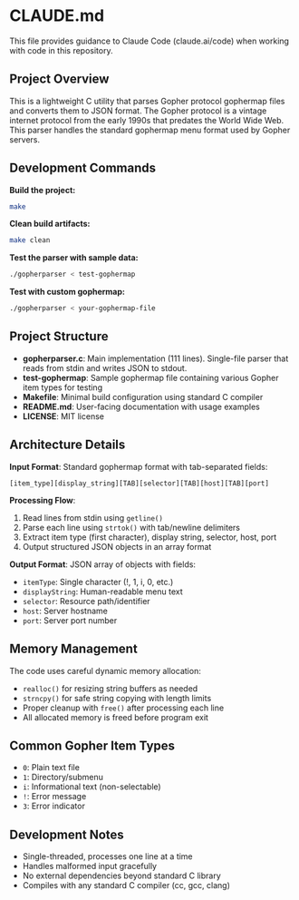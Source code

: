 # CLAUDE.md

This file provides guidance to Claude Code (claude.ai/code) when working with code in this repository.

## Project Overview

This is a lightweight C utility that parses Gopher protocol gophermap files and converts them to JSON format. The Gopher protocol is a vintage internet protocol from the early 1990s that predates the World Wide Web. This parser handles the standard gophermap menu format used by Gopher servers.

## Development Commands

**Build the project:**
```bash
make
```

**Clean build artifacts:**
```bash
make clean
```

**Test the parser with sample data:**
```bash
./gopherparser < test-gophermap
```

**Test with custom gophermap:**
```bash
./gopherparser < your-gophermap-file
```

## Project Structure

- **gopherparser.c**: Main implementation (111 lines). Single-file parser that reads from stdin and writes JSON to stdout.
- **test-gophermap**: Sample gophermap file containing various Gopher item types for testing
- **Makefile**: Minimal build configuration using standard C compiler
- **README.md**: User-facing documentation with usage examples
- **LICENSE**: MIT license

## Architecture Details

**Input Format**: Standard gophermap format with tab-separated fields:
```
[item_type][display_string][TAB][selector][TAB][host][TAB][port]
```

**Processing Flow**:
1. Read lines from stdin using `getline()`
2. Parse each line using `strtok()` with tab/newline delimiters
3. Extract item type (first character), display string, selector, host, port
4. Output structured JSON objects in an array format

**Output Format**: JSON array of objects with fields:
- `itemType`: Single character (!, 1, i, 0, etc.)
- `displayString`: Human-readable menu text
- `selector`: Resource path/identifier  
- `host`: Server hostname
- `port`: Server port number

## Memory Management

The code uses careful dynamic memory allocation:
- `realloc()` for resizing string buffers as needed
- `strncpy()` for safe string copying with length limits
- Proper cleanup with `free()` after processing each line
- All allocated memory is freed before program exit

## Common Gopher Item Types

- `0`: Plain text file
- `1`: Directory/submenu
- `i`: Informational text (non-selectable)
- `!`: Error message
- `3`: Error indicator

## Development Notes

- Single-threaded, processes one line at a time
- Handles malformed input gracefully
- No external dependencies beyond standard C library
- Compiles with any standard C compiler (cc, gcc, clang)